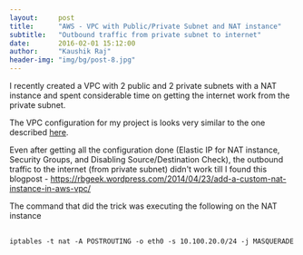 ```yaml
---
layout:     post
title:      "AWS - VPC with Public/Private Subnet and NAT instance"
subtitle:   "Outbound traffic from private subnet to internet"
date:       2016-02-01 15:12:00
author:     "Kaushik Raj"
header-img: "img/bg/post-8.jpg"
---
```


<p>
I recently created a VPC with 2 public and 2 private subnets with a NAT instance and spent considerable time
on getting the internet work from the private subnet.
</p>

<p>
The VPC configuration for my project is looks very similar to the one described <a href="http://docs.aws.amazon.com/AmazonVPC/latest/UserGuide/VPC_Scenario2.html">here</a>.
</p>

<p>
Even after getting all the configuration done (Elastic IP for NAT instance, Security Groups, and Disabling Source/Destination Check), 
the outbound traffic to the internet (from private subnet) didn't work till
I found this blogpost - <a href="https://rbgeek.wordpress.com/2014/04/23/add-a-custom-nat-instance-in-aws-vpc/">https://rbgeek.wordpress.com/2014/04/23/add-a-custom-nat-instance-in-aws-vpc/</a>
</p>

<p>
The command that did the trick was executing the following on the NAT instance
</p>

<pre>
    <code>
iptables -t nat -A POSTROUTING -o eth0 -s 10.100.20.0/24 -j MASQUERADE
    </code>
</pre>